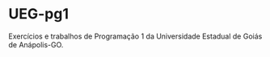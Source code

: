 # UEG-pg1
Exercícios e trabalhos de Programação 1 da Universidade Estadual de Goiás de Anápolis-GO.
